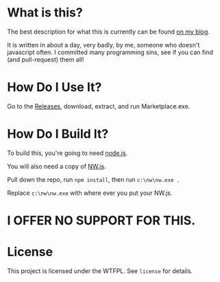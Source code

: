 # What is this?

The best description for what this is currently can be found [on my blog](http://allarsblog.com/2015/12/07/Custom-UE4-Marketplace-Frontend/).

It is written in about a day, very badly, by me, someone who doesn't javascript often. I committed many programming sins, see if you can find (and pull-request) them all!

# How Do I Use It?

Go to the [Releases](https://github.com/Allar/custom-ue4-marketplace-frontend/releases), download, extract, and run Marketplace.exe.

# How Do I Build It?

To build this, you're going to need [node.js](https://nodejs.org/en/).

You will also need a copy of [NW.js](http://nwjs.io/).

Pull down the repo, run `npm install`, then run `c:\nw\nw.exe .`

Replace `c:\nw\nw.exe` with where ever you put your NW.js.

# I OFFER NO SUPPORT FOR THIS.

# License

This project is licensed under the WTFPL. See `license` for details.